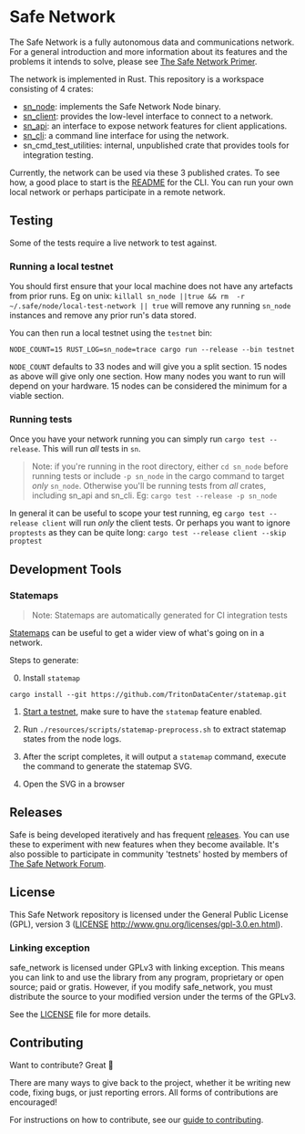 # Safe Network

The Safe Network is a fully autonomous data and communications network. For a general introduction and more information about its features and the problems it intends to solve, please see [The Safe Network Primer](https://primer.safenetwork.org/).

The network is implemented in Rust. This repository is a workspace consisting of 4 crates:

* [sn_node](https://crates.io/crates/sn_node): implements the Safe Network Node binary.
* [sn_client](https://crates.io/crates/sn_client): provides the low-level interface to connect to a network.
* [sn_api](https://crates.io/crates/sn_api): an interface to expose network features for client applications.
* [sn_cli](https://crates.io/crates/sn_cli): a command line interface for using the network.
* sn_cmd_test_utilities: internal, unpublished crate that provides tools for integration testing.

Currently, the network can be used via these 3 published crates. To see how, a good place to start is the [README](sn_cli/README.md) for the CLI. You can run your own local network or perhaps participate in a remote network.

## Testing

Some of the tests require a live network to test against.

### Running a local testnet

You should first ensure that your local machine does not have any artefacts from prior runs. Eg on unix: `killall sn_node ||true && rm  -r ~/.safe/node/local-test-network || true` will remove any running `sn_node` instances and remove any prior run's data stored.

You can then run a local testnet using the `testnet` bin:

`NODE_COUNT=15 RUST_LOG=sn_node=trace cargo run --release --bin testnet`

`NODE_COUNT` defaults to 33 nodes and will give you a split section. 15 nodes as above will give only one section. How many nodes you want to run will depend on your hardware. 15 nodes can be considered the minimum for a viable section.

### Running tests

Once you have your network running you can simply run `cargo test --release`. This will run _all_ tests in `sn`. 

> Note: if you're running in the root directory, either `cd sn_node` before running tests or include `-p sn_node` in the cargo command to target _only_ `sn_node`. Otherwise you'll be running tests from _all_ crates, including sn_api and sn_cli. Eg: `cargo test --release -p sn_node`

In general it can be useful to scope your test running, eg `cargo test --release client` will run _only_ the client tests. Or perhaps you want to ignore `proptests` as they can be quite long: `cargo test --release client --skip proptest`

## Development Tools

### Statemaps

> Note: Statemaps are automatically generated for CI integration tests

[Statemaps](https://github.com/TritonDataCenter/statemap) can be useful to get a wider view of what's going on in a network. 

Steps to generate:

0. Install `statemap`

```
cargo install --git https://github.com/TritonDataCenter/statemap.git
```

1. [Start a testnet](#running-a-local-testnet), make sure to have the `statemap` feature enabled.

2. Run `./resources/scripts/statemap-preprocess.sh` to extract statemap states from the node logs.

3. After the script completes, it will output a `statemap` command, execute the command to generate the statemap SVG.

4. Open the SVG in a browser


## Releases

Safe is being developed iteratively and has frequent [releases](https://github.com/maidsafe/safe_network/releases). You can use these to experiment with new features when they become available. It's also possible to participate in community 'testnets' hosted by members of [The Safe Network Forum](https://safenetforum.org/).

## License

This Safe Network repository is licensed under the General Public License (GPL), version 3 ([LICENSE](LICENSE) http://www.gnu.org/licenses/gpl-3.0.en.html).

### Linking exception

safe_network is licensed under GPLv3 with linking exception. This means you can link to and use the library from any program, proprietary or open source; paid or gratis. However, if you modify safe_network, you must distribute the source to your modified version under the terms of the GPLv3.

See the [LICENSE](LICENSE) file for more details.

## Contributing

Want to contribute? Great :tada:

There are many ways to give back to the project, whether it be writing new code, fixing bugs, or just reporting errors. All forms of contributions are encouraged!

For instructions on how to contribute, see our [guide to contributing](https://github.com/maidsafe/QA/blob/master/CONTRIBUTING.md).
